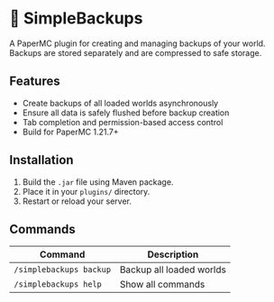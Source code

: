 # 💾 SimpleBackups

A PaperMC plugin for creating and managing backups of your world. Backups are stored separately and are compressed to safe storage.

## Features
- Create backups of all loaded worlds asynchronously
- Ensure all data is safely flushed before backup creation
- Tab completion and permission-based access control
- Build for PaperMC 1.21.7+

## Installation

1. Build the `.jar` file using Maven package.
2. Place it in your `plugins/` directory.
3. Restart or reload your server.

## Commands

| Command | Description |
|--------|-------------|
| `/simplebackups backup` | Backup all loaded worlds |
| `/simplebackups help` | Show all commands |
